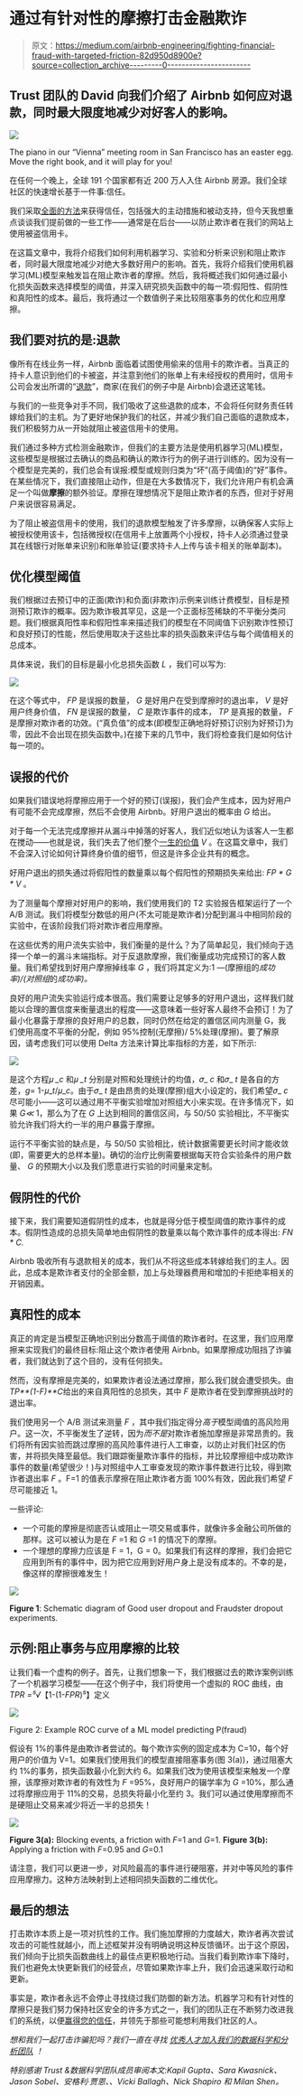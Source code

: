 # 通过有针对性的摩擦打击金融欺诈

> 原文：<https://medium.com/airbnb-engineering/fighting-financial-fraud-with-targeted-friction-82d950d8900e?source=collection_archive---------0----------------------->

## Trust 团队的 David 向我们介绍了 Airbnb 如何应对退款，同时最大限度地减少对好客人的影响。

![](img/596c793c505db78c90b104c1b33d8b8d.png)

The piano in our “Vienna” meeting room in San Francisco has an easter egg. Move the right book, and it will play for you!

在任何一个晚上，全球 191 个国家都有近 200 万人入住 Airbnb 房源。我们全球社区的快速增长基于一件事:信任。

我们采取[全面的方法](/reinvent/perfect-strangers-how-airbnb-is-building-trust-between-hosts-guests-f9132c3e6b92)来获得信任，包括强大的主动措施和被动支持，但今天我想重点谈谈我们提前做的一些工作——通常是在后台——以防止欺诈者在我们的网站上使用被盗信用卡。

在这篇文章中，我将介绍我们如何利用机器学习、实验和分析来识别和阻止欺诈者，同时最大限度地减少对绝大多数好用户的影响。首先，我将介绍我们使用机器学习(ML)模型来触发旨在阻止欺诈者的摩擦。然后，我将概述我们如何通过最小化损失函数来选择模型的阈值，并深入研究损失函数中的每一项:假阳性、假阴性和真阳性的成本。最后，我将通过一个数值例子来比较阻塞事务的优化和应用摩擦。

## 我们要对抗的是:退款

像所有在线业务一样，Airbnb 面临着试图使用偷来的信用卡的欺诈者。当真正的持卡人意识到他们的卡被盗，并注意到他们的账单上有未经授权的费用时，信用卡公司会发出所谓的“[退款](https://en.wikipedia.org/wiki/Chargeback)”，商家(在我们的例子中是 Airbnb)会退还这笔钱。

与我们的一些竞争对手不同，我们吸收了这些退款的成本，不会将任何财务责任转嫁给我们的主机。为了更好地保护我们的社区，并减少我们自己面临的退款成本，我们积极努力从一开始就阻止被盗信用卡的使用。

我们通过多种方式检测金融欺诈，但我们的主要方法是使用机器学习(ML)模型，这些模型是根据过去确认的商品和确认的欺诈行为的例子进行训练的。因为没有一个模型是完美的，我们总会有误报:模型或规则归类为“坏”(高于阈值)的“好”事件。在某些情况下，我们直接阻止动作，但是在大多数情况下，我们允许用户有机会满足一个叫做**摩擦**的额外验证。摩擦在理想情况下是阻止欺诈者的东西，但对于好用户来说很容易满足。

为了阻止被盗信用卡的使用，我们的退款模型触发了许多摩擦，以确保客人实际上被授权使用该卡，包括微授权(在信用卡上放置两个小授权，持卡人必须通过登录其在线银行对账单来识别)和账单验证(要求持卡人上传与该卡相关的账单副本)。

## 优化模型阈值

我们根据过去预订中的正面(欺诈)和负面(非欺诈)示例来训练计费模型，目标是预测预订欺诈的概率。因为欺诈极其罕见，这是一个正面标签稀缺的不平衡分类问题。我们根据真阳性率和假阳性率来描述我们的模型在不同阈值下识别欺诈性预订和良好预订的性能，然后使用取决于这些比率的损失函数来评估与每个阈值相关的总成本。

具体来说，我们的目标是最小化总损失函数 *L* ，我们可以写为:

![](img/cd200b113ee583ae731771832143fb27.png)

在这个等式中， *FP* 是误报的数量， *G* 是好用户在受到摩擦时的退出率， *V* 是好用户终身价值， *FN* 是误报的数量， *C* 是欺诈事件的成本， *TP* 是真报的数量， *F* 是摩擦对欺诈者的功效。(“真负值”的成本(即模型正确地将好预订识别为好预订)为零，因此不会出现在损失函数中。)在接下来的几节中，我们将检查我们是如何估计每一项的。

## 误报的代价

如果我们错误地将摩擦应用于一个好的预订(误报)，我们会产生成本，因为好用户有可能不会完成摩擦，然后不会使用 Airbnb。好用户退出的概率由 *G* 给出。

对于每一个无法完成摩擦并从漏斗中掉落的好客人，我们近似地认为该客人一生都在搅动——也就是说，我们失去了他们整个[一生的价值](/airbnb-engineering/using-machine-learning-to-predict-value-of-homes-on-airbnb-9272d3d4739d) *V* 。在这篇文章中，我们不会深入讨论如何计算终身价值的细节，但这是许多企业共有的概念。

好用户退出的损失通过将假阳性的数量乘以每个假阳性的预期损失来给出: *FP * G * V* 。

为了测量每个摩擦对好用户的影响，我们使用我们的 T2 实验报告框架运行了一个 A/B 测试。我们将模型分数低的用户(不太可能是欺诈者)分配到漏斗中相同阶段的实验中，在该阶段我们将对欺诈者应用摩擦。

在这些优秀的用户流失实验中，我们衡量的是什么？为了简单起见，我们倾向于选择一个单一的漏斗末端指标。对于反退款摩擦，我们衡量成功完成预订的客人数量。我们希望找到好用户摩擦掉线率 *G* ，我们将其定义为:1 —(摩擦组的*成功率)/(对照组*的*成功率)。*

良好的用户流失实验运行成本很高。我们需要让足够多的好用户退出，这样我们就能以合理的置信度来衡量退出的程度——这意味着一些好客人最终不会预订！为了最小化暴露于摩擦的良好用户的总数，同时仍然在给定的置信区间内测量 G，我们使用高度不平衡的分配，例如 95%控制(无摩擦)/ 5%处理(摩擦)。要了解原因，请考虑我们可以使用 Delta 方法来计算比率指标的方差，如下所示:

![](img/648ceb432588b230a5e8b013a2384645.png)

是这个方程𝜇 *_c* 和𝜇 *_t* 分别是对照和处理统计的均值，𝜎_ *c* 和𝜎_ *t* 是各自的方差，*g*= 1-𝜇_*t*/𝜇_*c*。由于𝜎_ *t* 是由昂贵的处理(摩擦)组大小设定的，我们希望𝜎_ *c* 尽可能小——这可以通过用不平衡实验增加对照组大小来实现。在许多情况下，如果 *G≪* 1，那么为了在 *G* 上达到相同的置信区间，与 50/50 实验相比，不平衡实验允许我们将大约一半的用户暴露于摩擦。

运行不平衡实验的缺点是，与 50/50 实验相比，统计数据需要更长时间才能收敛(即，需要更大的总样本量)。确切的治疗比例需要根据每天符合实验条件的用户数量、 *G* 的预期大小以及我们愿意进行实验的时间量来定制。

## 假阴性的代价

接下来，我们需要知道假阴性的成本，也就是得分低于模型阈值的欺诈事件的成本。假阴性造成的总损失简单地由假阴性的数量乘以每个欺诈事件的成本得出: *FN * C.*

Airbnb 吸收所有与退款相关的成本，我们从不将这些成本转嫁给我们的主人。因此，总成本是欺诈者支付的全部金额，加上与处理器费用和增加的卡拒绝率相关的开销因素。

## 真阳性的成本

真正的肯定是当模型正确地识别出分数高于阈值的欺诈者时。在这里，我们应用摩擦来实现我们的最终目标:阻止这个欺诈者使用 Airbnb。如果摩擦成功阻挡了诈骗者，我们就达到了这个目的，没有任何损失。

然而，没有摩擦是完美的，如果欺诈者设法通过摩擦，那么我们就会遭受损失。由*TP**(1-*F*)**C*给出的来自真阳性的总损失，其中 *F* 是欺诈者在受到摩擦挑战时的退出率。

我们使用另一个 A/B 测试来测量 *F* ，其中我们指定得分*高于*模型阈值的高风险用户。这一次，不平衡发生了逆转，因为*而不是*对欺诈者施加摩擦是非常昂贵的。我们将所有因实验而跳过摩擦的高风险事件进行人工审查，以防止对我们社区的伤害，并将损失降至最低。我们跟踪衡量欺诈事件的指标，并比较摩擦组中成功欺诈事件的数量(希望很少！)与对照组中人工审查发现的欺诈事件数进行比较，得到欺诈者退出率 *F* 。F=1 的值表示摩擦在阻止欺诈者方面 100%有效，因此我们希望 *F* 尽可能接近 1。

一些评论:

*   一个可能的摩擦是彻底否认或阻止一项交易或事件，就像许多金融公司所做的那样。这可以被认为是在 *F* =1 和 *G* =1 的情况下的摩擦。
*   一个理想的摩擦力应该是 F = 1，G = 0。如果我们有这样的摩擦，我们会把它应用到所有的事件中，因为把它应用到好用户身上是没有成本的。不幸的是，像这样的摩擦很难发生！

![](img/ca5f2d67c361531b3620795d4d5a495a.png)

**Figure 1**: Schematic diagram of Good user dropout and Fraudster dropout experiments.

## 示例:阻止事务与应用摩擦的比较

让我们看一个虚构的例子。首先，让我们想象一下，我们根据过去的欺诈案例训练了一个机器学习模型——在这个例子中，我们将使用一个虚拟的 ROC 曲线，由*TPR =⁵√*【1-(1-*FPR*)⁵】定义

![](img/7ce509fcb6e73dd50240e6b23ddc5bd1.png)

Figure 2: Example ROC curve of a ML model predicting P(fraud)

假设有 1%的事件是由欺诈者尝试的。每个欺诈实例的固定成本为 C=10，每个好用户的价值为 V=1。如果我们使用我们的模型直接阻塞事务(图 3(a))，通过阻塞大约 1%的事务，损失函数最小化到大约 6。如果我们改为使用该模型来触发一个摩擦，该摩擦对欺诈者的有效性为 *F* =95%，良好用户的辍学率为 *G* =10%，那么通过将摩擦应用于 11%的交易，总损失将最小化至约 3。我们可以通过使用摩擦而不是硬阻止交易来减少将近一半的总损失！

![](img/e34b64a45089e3427cc9fb03ad2152c4.png)

**Figure 3(a):** Blocking events, a friction with *F*=1 and *G*=1\. **Figure 3(b):** Applying a friction with *F*=0.95 and *G*=0.1

请注意，我们可以更进一步，对风险最高的事件进行硬阻塞，并对中等风险的事件应用摩擦力。这种方法映射到上述相同损失函数的二维优化。

## 最后的想法

打击欺诈本质上是一项对抗性的工作。我们施加摩擦的力度越大，欺诈者再次尝试攻击的可能性就越小，而上述框架并没有明确说明这种反馈循环。出于这个原因，我们倾向于比损失函数曲线上的最佳点更积极地行动。当我们看到欺诈率下降时，我们也避免太快更新我们的经营点，尽管如果欺诈率上升，我们会迅速采取行动和更新。

事实是，欺诈者永远不会停止寻找绕过我们防御的新方法。机器学习和有针对性的摩擦只是我们努力保持社区安全的许多方式之一，我们的团队正在不断努力改进我们的系统，以便[赢得您的信任](http://www.airbnb.com/trust)，并领先于那些可能想利用我们社区的人。

*想和我们一起打击诈骗犯吗？我们一直在寻找* [*优秀人才加入我们的数据科学和分析团队*](https://www.airbnb.com/careers/departments/data-science-analytics) *！*

*特别感谢 Trust &数据科学团队成员审阅本文:Kapil Gupta、Sara Kwasnick、Jason Sobel、安格利·贾恩、、Vicki Ballagh、Nick Shapiro 和 Milan Shen。*